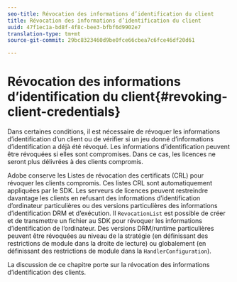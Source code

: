 ```yaml
---
seo-title: Révocation des informations d’identification du client
title: Révocation des informations d’identification du client
uuid: 47f1ec1a-bd8f-4f8c-bee3-bfbf6d9902e7
translation-type: tm+mt
source-git-commit: 29bc8323460d9be0fce66cbea7c6fce46df20d61

---
```



# Révocation des informations d’identification du client{#revoking-client-credentials}

Dans certaines conditions, il est nécessaire de révoquer les informations d’identification d’un client ou de vérifier si un jeu donné d’informations d’identification a déjà été révoqué. Les informations d’identification peuvent être révoquées si elles sont compromises. Dans ce cas, les licences ne seront plus délivrées à des clients compromis.

Adobe conserve les Listes de révocation des certificats (CRL) pour révoquer les clients compromis. Ces listes CRL sont automatiquement appliquées par le SDK. Les serveurs de licences peuvent restreindre davantage les clients en refusant des informations d’identification d’ordinateur particulières ou des versions particulières des informations d’identification DRM et d’exécution. Il `RevocationList` est possible de créer et de transmettre un fichier au SDK pour révoquer les informations d’identification de l’ordinateur. Des versions DRM/runtime particulières peuvent être révoquées au niveau de la stratégie (en définissant des restrictions de module dans la droite de lecture) ou globalement (en définissant des restrictions de module dans la `HandlerConfiguration`).

La discussion de ce chapitre porte sur la révocation des informations d’identification des clients.
